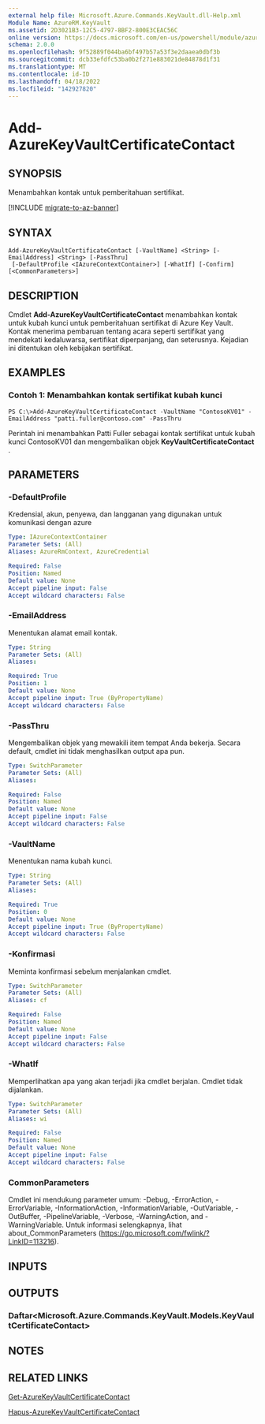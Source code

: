 ```yaml
---
external help file: Microsoft.Azure.Commands.KeyVault.dll-Help.xml
Module Name: AzureRM.KeyVault
ms.assetid: 2D3021B3-12C5-4797-8BF2-800E3CEAC56C
online version: https://docs.microsoft.com/en-us/powershell/module/azurerm.keyvault/add-azurekeyvaultcertificatecontact
schema: 2.0.0
ms.openlocfilehash: 9f52889f044ba6bf497b57a53f3e2daaea0dbf3b
ms.sourcegitcommit: dcb33efdfc53ba0b2f271e883021de84878d1f31
ms.translationtype: MT
ms.contentlocale: id-ID
ms.lasthandoff: 04/18/2022
ms.locfileid: "142927820"
---
```

# Add-AzureKeyVaultCertificateContact

## SYNOPSIS
Menambahkan kontak untuk pemberitahuan sertifikat.

[!INCLUDE [migrate-to-az-banner](../../includes/migrate-to-az-banner.md)]

## SYNTAX

```
Add-AzureKeyVaultCertificateContact [-VaultName] <String> [-EmailAddress] <String> [-PassThru]
 [-DefaultProfile <IAzureContextContainer>] [-WhatIf] [-Confirm] [<CommonParameters>]
```

## DESCRIPTION
Cmdlet **Add-AzureKeyVaultCertificateContact** menambahkan kontak untuk kubah kunci untuk pemberitahuan sertifikat di Azure Key Vault.
Kontak menerima pembaruan tentang acara seperti sertifikat yang mendekati kedaluwarsa, sertifikat diperpanjang, dan seterusnya.
Kejadian ini ditentukan oleh kebijakan sertifikat.

## EXAMPLES

### Contoh 1: Menambahkan kontak sertifikat kubah kunci
```
PS C:\>Add-AzureKeyVaultCertificateContact -VaultName "ContosoKV01" -EmailAddress "patti.fuller@contoso.com" -PassThru
```

Perintah ini menambahkan Patti Fuller sebagai kontak sertifikat untuk kubah kunci ContosoKV01 dan mengembalikan objek **KeyVaultCertificateContact** .

## PARAMETERS

### -DefaultProfile
Kredensial, akun, penyewa, dan langganan yang digunakan untuk komunikasi dengan azure

```yaml
Type: IAzureContextContainer
Parameter Sets: (All)
Aliases: AzureRmContext, AzureCredential

Required: False
Position: Named
Default value: None
Accept pipeline input: False
Accept wildcard characters: False
```

### -EmailAddress
Menentukan alamat email kontak.

```yaml
Type: String
Parameter Sets: (All)
Aliases: 

Required: True
Position: 1
Default value: None
Accept pipeline input: True (ByPropertyName)
Accept wildcard characters: False
```

### -PassThru
Mengembalikan objek yang mewakili item tempat Anda bekerja.
Secara default, cmdlet ini tidak menghasilkan output apa pun.

```yaml
Type: SwitchParameter
Parameter Sets: (All)
Aliases: 

Required: False
Position: Named
Default value: None
Accept pipeline input: False
Accept wildcard characters: False
```

### -VaultName
Menentukan nama kubah kunci.

```yaml
Type: String
Parameter Sets: (All)
Aliases: 

Required: True
Position: 0
Default value: None
Accept pipeline input: True (ByPropertyName)
Accept wildcard characters: False
```

### -Konfirmasi
Meminta konfirmasi sebelum menjalankan cmdlet.

```yaml
Type: SwitchParameter
Parameter Sets: (All)
Aliases: cf

Required: False
Position: Named
Default value: None
Accept pipeline input: False
Accept wildcard characters: False
```

### -WhatIf
Memperlihatkan apa yang akan terjadi jika cmdlet berjalan.
Cmdlet tidak dijalankan.

```yaml
Type: SwitchParameter
Parameter Sets: (All)
Aliases: wi

Required: False
Position: Named
Default value: None
Accept pipeline input: False
Accept wildcard characters: False
```

### CommonParameters
Cmdlet ini mendukung parameter umum: -Debug, -ErrorAction, -ErrorVariable, -InformationAction, -InformationVariable, -OutVariable, -OutBuffer, -PipelineVariable, -Verbose, -WarningAction, and -WarningVariable. Untuk informasi selengkapnya, lihat about_CommonParameters (https://go.microsoft.com/fwlink/?LinkID=113216).

## INPUTS

## OUTPUTS

### Daftar<Microsoft.Azure.Commands.KeyVault.Models.KeyVaultCertificateContact>

## NOTES

## RELATED LINKS

[Get-AzureKeyVaultCertificateContact](./Get-AzureKeyVaultCertificateContact.md)

[Hapus-AzureKeyVaultCertificateContact](./Remove-AzureKeyVaultCertificateContact.md)

